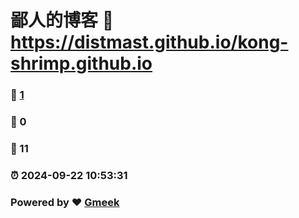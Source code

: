 # 鄙人的博客 :link: https://distmast.github.io/kong-shrimp.github.io 
### :page_facing_up: [1](https://distmast.github.io/kong-shrimp.github.io/tag.html) 
### :speech_balloon: 0 
### :hibiscus: 11 
### :alarm_clock: 2024-09-22 10:53:31 
### Powered by :heart: [Gmeek](https://github.com/Meekdai/Gmeek)
